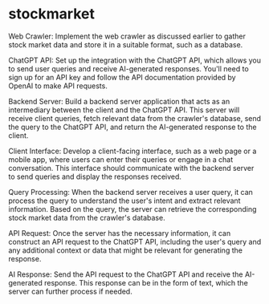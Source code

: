 # stockmarket

Web Crawler: Implement the web crawler as discussed earlier to gather stock market data and store it in a suitable format, such as a database.

ChatGPT API: Set up the integration with the ChatGPT API, which allows you to send user queries and receive AI-generated responses. You'll need to sign up for an API key and follow the API documentation provided by OpenAI to make API requests.

Backend Server: Build a backend server application that acts as an intermediary between the client and the ChatGPT API. This server will receive client queries, fetch relevant data from the crawler's database, send the query to the ChatGPT API, and return the AI-generated response to the client.

Client Interface: Develop a client-facing interface, such as a web page or a mobile app, where users can enter their queries or engage in a chat conversation. This interface should communicate with the backend server to send queries and display the responses received.

Query Processing: When the backend server receives a user query, it can process the query to understand the user's intent and extract relevant information. Based on the query, the server can retrieve the corresponding stock market data from the crawler's database.

API Request: Once the server has the necessary information, it can construct an API request to the ChatGPT API, including the user's query and any additional context or data that might be relevant for generating the response.

AI Response: Send the API request to the ChatGPT API and receive the AI-generated response. This response can be in the form of text, which the server can further process if needed.
